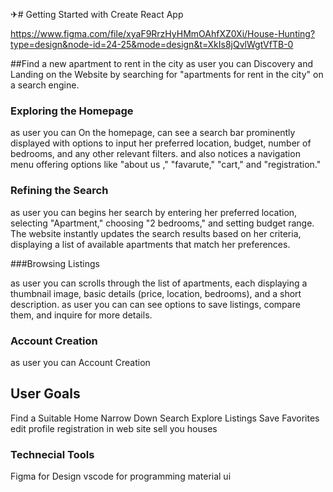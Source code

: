 ✈# Getting Started with Create React App

https://www.figma.com/file/xyaF9RrzHyHMmOAhfXZ0Xi/House-Hunting?type=design&node-id=24-25&mode=design&t=XkIs8jQvlWgtVfTB-0

##Find a new apartment to rent in the city
as user you can Discovery and Landing on the Website by searching for "apartments for rent in the city" on a search engine.

### Exploring the Homepage
as user you can On the homepage, can see a search bar prominently displayed with options to input her preferred location, budget, number of bedrooms, and any other relevant filters.
and also notices a navigation menu offering options like "about us ," "favarute," "cart," and "registration."




### Refining the Search

as user you can begins her search by entering her preferred location, selecting "Apartment," choosing "2 bedrooms," and setting budget range.
The website instantly updates the search results based on her criteria, displaying a list of available apartments that match her preferences.

###Browsing Listings

as user you can  scrolls through the list of apartments, each displaying a thumbnail image, basic details (price, location, bedrooms), and a short description.
as user you can can see options to save listings, compare them, and inquire for more details.

###  Account Creation

 as user you can Account Creation
## User Goals
Find a Suitable Home
Narrow Down Search
Explore Listings
Save Favorites edit profile 
registration in web site 
sell you houses 
### Technecial Tools
Figma for Design 
vscode for programming 
material ui 



